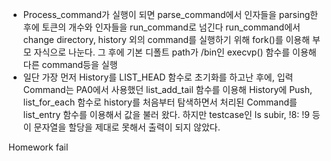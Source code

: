 - Process_command가 실행이 되면 parse_command에서 인자들을 parsing한 후에 토큰의
개수와 인자들을 run_command로 넘긴다 run_command에서 change directory, history
외의 command를 실행하기 위해 fork()를 이용해 부모 자식으로 나눈다. 그 후에 기본
디폴트 path가 /bin인 execvp() 함수를 이용해 다른 command등을 실행
- 일단 가장 먼저 History를 LIST_HEAD 함수로 초기화를 하고난 후에, 입력 Command는
PA0에서 사용했던 list_add_tail 함수를 이용해 History에 Push, list_for_each 함수로
history를 처음부터 탐색하면서 처리된 Command를 list_entry 함수를 이용해서 값을 불러
왔다. 하지만 testcase인 ls subir, !8: !9 등이 문자열을 할당을 제대로 못해서 출력이
되지 않았다.

Homework fail